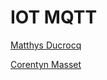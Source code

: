 # IOT MQTT

[Matthys Ducrocq](https://github.com/matthysdev)

[Corentyn Masset](https://github.com/corentyn)
